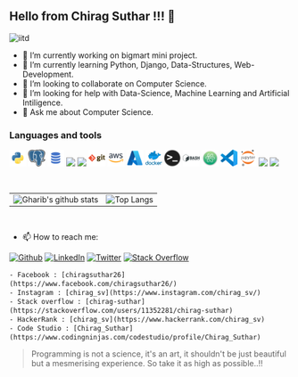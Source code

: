 ## Hello from Chirag Suthar !!! 👋

![iitd](https://user-images.githubusercontent.com/47880785/213902424-5846591f-07ba-4045-8517-533bc6aa30e8.jpeg)

- 🔭 I’m currently working on bigmart mini project.
- 🌱 I’m currently learning Python, Django, Data-Structures, Web-Development.
- 👯 I’m looking to collaborate on Computer Science.
- 🤔 I’m looking for help with Data-Science, Machine Learning and Artificial Intiligence.
- 💬 Ask me about Computer Science.

### Languages and tools

<code><img height="30" src="https://raw.githubusercontent.com/github/explore/80688e429a7d4ef2fca1e82350fe8e3517d3494d/topics/python/python.png"></code>
<code><img height="30" src="https://raw.githubusercontent.com/github/explore/80688e429a7d4ef2fca1e82350fe8e3517d3494d/topics/postgresql/postgresql.png"></code>
<code><img height="30" src="https://raw.githubusercontent.com/github/explore/80688e429a7d4ef2fca1e82350fe8e3517d3494d/topics/sql/sql.png"></code>
<code><img height="30" src="https://user-images.githubusercontent.com/44708711/100903019-703df680-34eb-11eb-96cc-89b9607d0255.png"></code>
<code><img height="30" src="https://user-images.githubusercontent.com/44708711/100902775-3a990d80-34eb-11eb-9328-07aa3dbeb658.png"></code>
<code><img height="30" src="https://raw.githubusercontent.com/github/explore/80688e429a7d4ef2fca1e82350fe8e3517d3494d/topics/git/git.png"></code>
<code><img height="30" src="https://raw.githubusercontent.com/github/explore/80688e429a7d4ef2fca1e82350fe8e3517d3494d/topics/aws/aws.png"></code>
<code><img height="30" src="https://raw.githubusercontent.com/github/explore/80688e429a7d4ef2fca1e82350fe8e3517d3494d/topics/azure/azure.png"></code>
<code><img height="30" src="https://raw.githubusercontent.com/github/explore/80688e429a7d4ef2fca1e82350fe8e3517d3494d/topics/docker/docker.png"></code>
<code><img height="30" src="https://raw.githubusercontent.com/github/explore/80688e429a7d4ef2fca1e82350fe8e3517d3494d/topics/terminal/terminal.png"></code>
<code><img height="30" src="https://raw.githubusercontent.com/github/explore/80688e429a7d4ef2fca1e82350fe8e3517d3494d/topics/bash/bash.png"></code>
<code><img height="30" src="https://raw.githubusercontent.com/github/explore/80688e429a7d4ef2fca1e82350fe8e3517d3494d/topics/atom/atom.png"></code>
<code><img height="30" src="https://raw.githubusercontent.com/github/explore/80688e429a7d4ef2fca1e82350fe8e3517d3494d/topics/visual-studio-code/visual-studio-code.png"></code>
<code><img height="30" src="https://raw.githubusercontent.com/github/explore/80688e429a7d4ef2fca1e82350fe8e3517d3494d/topics/jupyter-notebook/jupyter-notebook.png"></code>
<code><img height="30" src="https://user-images.githubusercontent.com/44708711/100903610-1db10a00-34ec-11eb-91e1-52481053a3b9.png"></code>
<code><img height="30" src="https://user-images.githubusercontent.com/44708711/100903616-1f7acd80-34ec-11eb-8c44-ab60b70376ef.png"></code>

<br />


| | |
| ------------------------------------------------------------------------ | ------------------------------------------------------------- |
| ![Gharib's github stats](https://github-readme-stats.vercel.app/api?username=chiragsuthar&show_icons=true&theme=algolia&count_private=true) | ![Top Langs](https://github-readme-stats.vercel.app/api/top-langs/?username=chiragsuthar&theme=algolia) | ![Hackerrank](https://www.hackerrank.com/chirag_sv)

<br />

- 📫 How to reach me: 

[![Github](https://img.shields.io/badge/-Github-black?style=flat&labelColor=black&logo=github&logoColor=white "Github")](https://github.com/chiragsuthar/ "Github")
[![LinkedIn](https://img.shields.io/badge/-LinkedIn-blue?style=flat&logo=Linkedin&logoColor=white "LinkedIn")](https://www.linkedin.com/in/chirag26/ "LinkedIn")
[![Twitter](https://img.shields.io/badge/-Twitter-blue?style=flat&labelColor=blue&logo=twitter&logoColor=white "Twitter")](https://twitter.com/chirag_sv "Twitter")
[![Stack Overflow](https://img.shields.io/badge/-Stack-Overflow-blue?style=flat&labelColor=blue&logo=twitter&logoColor=white "Twitter")](https://stackoverflow.com/users/11352281/chirag-suthar "Stack Overflow")

    - Facebook : [chiragsuthar26](https://www.facebook.com/chiragsuthar26/)
    - Instagram : [chirag_sv](https://www.instagram.com/chirag_sv/)
    - Stack overflow : [chirag-suthar](https://stackoverflow.com/users/11352281/chirag-suthar)
    - HackerRank : [chirag_sv](https://www.hackerrank.com/chirag_sv)
    - Code Studio : [Chirag_Suthar](https://www.codingninjas.com/codestudio/profile/Chirag_Suthar)

 > Programming is not a science, it's an art, it shouldn't be just beautiful but a mesmerising experience. So take it as high as possible..!!
